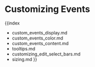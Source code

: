 Customizing Events
=========================

{{index
- custom_events_display.md
- custom_events_color.md
- custom_events_content.md
- tooltips.md
- customizing_edit_select_bars.md
- sizing.md
}}